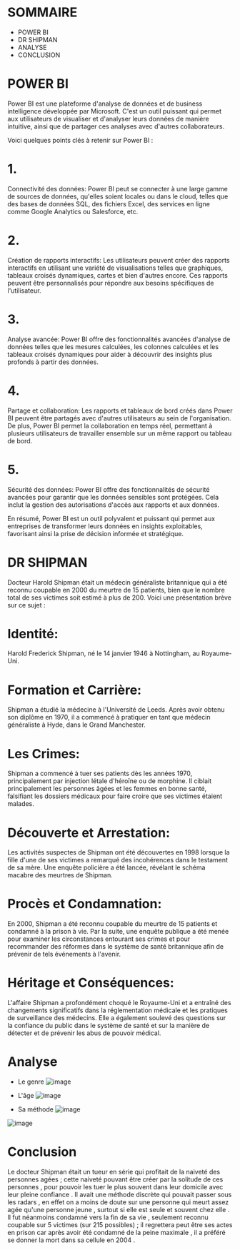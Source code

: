 # SOMMAIRE
- POWER BI
- DR SHIPMAN
- ANALYSE
- CONCLUSION



# POWER BI 


Power BI est une plateforme d'analyse de données et de business intelligence développée par Microsoft. C'est un outil puissant qui permet aux utilisateurs de visualiser et d'analyser leurs données de manière intuitive, ainsi que de partager ces analyses avec d'autres collaborateurs.

Voici quelques points clés à retenir sur Power BI :

# 1.
Connectivité des données: Power BI peut se connecter à une large gamme de sources de données, qu'elles soient locales ou dans le cloud, telles que des bases de données SQL, des fichiers Excel, des services en ligne comme Google Analytics ou Salesforce, etc.

# 2.
Création de rapports interactifs: Les utilisateurs peuvent créer des rapports interactifs en utilisant une variété de visualisations telles que graphiques, tableaux croisés dynamiques, cartes et bien d'autres encore. Ces rapports peuvent être personnalisés pour répondre aux besoins spécifiques de l'utilisateur.

# 3.
Analyse avancée: Power BI offre des fonctionnalités avancées d'analyse de données telles que les mesures calculées, les colonnes calculées et les tableaux croisés dynamiques pour aider à découvrir des insights plus profonds à partir des données.

# 4.
Partage et collaboration: Les rapports et tableaux de bord créés dans Power BI peuvent être partagés avec d'autres utilisateurs au sein de l'organisation. De plus, Power BI permet la collaboration en temps réel, permettant à plusieurs utilisateurs de travailler ensemble sur un même rapport ou tableau de bord.

# 5.
Sécurité des données: Power BI offre des fonctionnalités de sécurité avancées pour garantir que les données sensibles sont protégées. Cela inclut la gestion des autorisations d'accès aux rapports et aux données.

En résumé, Power BI est un outil polyvalent et puissant qui permet aux entreprises de transformer leurs données en insights exploitables, favorisant ainsi la prise de décision informée et stratégique.



# DR SHIPMAN 

Docteur Harold Shipman était un médecin généraliste britannique qui a été reconnu coupable en 2000 du meurtre de 15 patients, bien que le nombre total de ses victimes soit estimé à plus de 200. Voici une présentation brève sur ce sujet :

# Identité: 
Harold Frederick Shipman, né le 14 janvier 1946 à Nottingham, au Royaume-Uni.

# Formation et Carrière: 
Shipman a étudié la médecine à l'Université de Leeds. Après avoir obtenu son diplôme en 1970, il a commencé à pratiquer en tant que médecin généraliste à Hyde, dans le Grand Manchester.

# Les Crimes: 
Shipman a commencé à tuer ses patients dès les années 1970, principalement par injection létale d'héroïne ou de morphine. Il ciblait principalement les personnes âgées et les femmes en bonne santé, falsifiant les dossiers médicaux pour faire croire que ses victimes étaient malades.

# Découverte et Arrestation: 
Les activités suspectes de Shipman ont été découvertes en 1998 lorsque la fille d'une de ses victimes a remarqué des incohérences dans le testament de sa mère. Une enquête policière a été lancée, révélant le schéma macabre des meurtres de Shipman.

# Procès et Condamnation:
En 2000, Shipman a été reconnu coupable du meurtre de 15 patients et condamné à la prison à vie. Par la suite, une enquête publique a été menée pour examiner les circonstances entourant ses crimes et pour recommander des réformes dans le système de santé britannique afin de prévenir de tels événements à l'avenir.

# Héritage et Conséquences: 
L'affaire Shipman a profondément choqué le Royaume-Uni et a entraîné des changements significatifs dans la réglementation médicale et les pratiques de surveillance des médecins. Elle a également soulevé des questions sur la confiance du public dans le système de santé et sur la manière de détecter et de prévenir les abus de pouvoir médical.


# Analyse 

- Le genre
![image](https://github.com/alouane-mehdi/dr-death/assets/146713129/e95456df-2b15-49e4-bac2-abec6074864c)


- L'âge
![image](https://github.com/alouane-mehdi/dr-death/assets/146713129/f99d085f-bed9-4a04-bc80-2537bb86d9cd)


- Sa méthode
![image](https://github.com/alouane-mehdi/dr-death/assets/146713129/e95cc55a-13c1-4313-8651-ef11f16920c5)


![image](https://github.com/alouane-mehdi/dr-death/assets/146713129/2701f2bd-5ef4-47a5-be57-703f38101efa)


# Conclusion 

Le docteur Shipman était un tueur en série qui profitait de la naiveté des personnes agées ; cette naiveté pouvant être créer par la solitude de ces personnes , pour pouvoir les tuer le plus souvent dans leur domicile avec leur pleine confiance .
Il avait une méthode discrète qui pouvait passer sous les radars , en effet on a moins de doute sur une personne qui meurt assez agée qu'une personne jeune , surtout si elle est seule et souvent chez elle . Il fut néanmoins condamné vers la fin de sa vie , seulement reconnu coupable sur 5 victimes (sur 215 possibles) ; il regrettera peut être ses actes en prison car après avoir été condamné de la peine maximale , il a préféré se donner la mort dans sa cellule en 2004 .









